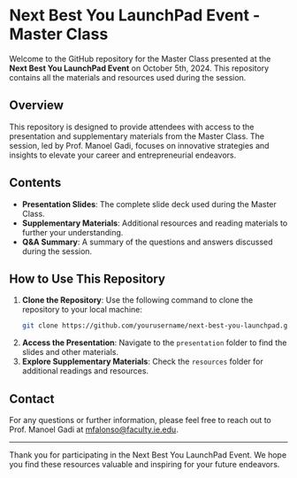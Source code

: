 # Next Best You LaunchPad Event - Master Class

Welcome to the GitHub repository for the Master Class presented at the **Next Best You LaunchPad Event** on October 5th, 2024. This repository contains all the materials and resources used during the session.

## Overview

This repository is designed to provide attendees with access to the presentation and supplementary materials from the Master Class. The session, led by Prof. Manoel Gadi, focuses on innovative strategies and insights to elevate your career and entrepreneurial endeavors.

## Contents

- **Presentation Slides**: The complete slide deck used during the Master Class.
- **Supplementary Materials**: Additional resources and reading materials to further your understanding.
- **Q&A Summary**: A summary of the questions and answers discussed during the session.

## How to Use This Repository

1. **Clone the Repository**: Use the following command to clone the repository to your local machine:
    ```bash
    git clone https://github.com/yourusername/next-best-you-launchpad.git
    ```
2. **Access the Presentation**: Navigate to the `presentation` folder to find the slides and other materials.
3. **Explore Supplementary Materials**: Check the `resources` folder for additional readings and resources.

## Contact

For any questions or further information, please feel free to reach out to Prof. Manoel Gadi at [mfalonso@faculty.ie.edu](mailto:mfalonso@faculty.ie.edu).

---

Thank you for participating in the Next Best You LaunchPad Event. We hope you find these resources valuable and inspiring for your future endeavors.
